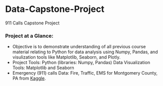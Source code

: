 # Data-Capstone-Project
911 Calls Capstone Project

### Project at a Glance:
- Objective is to demonstrate understanding of all previous course material relating to Python for data analysis using Numpy, Pandas, and visulization tools like Matplotlib, Seaborn, and Plotly.  
- Project Tools: Python (libraries: Numpy, Pandas) Data Visualization Tools: Matplotlib and Seaborn 
- Emergency (911) calls Data: Fire, Traffic, EMS for Montgomery County, PA from [Kaggle](https://www.kaggle.com/datasets/mchirico/montcoalert). 


